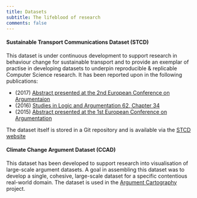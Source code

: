 ```yaml
---
title: Datasets
subtitle: The lifeblood of research
comments: false
---
```


#### Sustainable Transport Communications Dataset (STCD)
<a id="stcd" style="visibility: hidden"></a>

This dataset is under continuous development to support research in behaviour change for sustainable transport and to provide an exemplar of practise in developing datasets to underpin reproducible & replicable Computer Science research. It has been reported upon in the following publications:

* (2017) [Abstract presented at the 2nd European Conference on Argumentaion](/page/outputs/publications/#pangbourne_2017_eca)
* (2016) [Studies in Logic and Argumentation 62, Chapter 34](/page/outputs/publications/#wells_2016_sustainable)
* (2015) [Abstract presented at the 1st European Conference on Argumentation](/page/outputs/publications/#wells_2015_sustainable)

The dataset itself is stored in a Git repository and is available via the [STCD website](https://github.com/ARG-ENU/STCD)

#### Climate Change Argument Dataset (CCAD)
<a id="ccad" style="visibility: hidden"></a>

This dataset has been developed to support research into visualisation of large-scale argument datasets. A goal in assembling this dataset was to develop a single, cohesive, large-scale dataset for a specific contentious real-world domain. The dataset is used in the [Argument Cartography](/page/project/argument-cartography/) project. 

